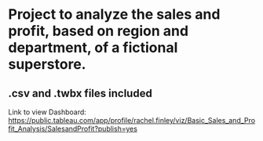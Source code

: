 # Project to analyze the sales and profit, based on region and department, of a fictional superstore. 
## .csv and .twbx files included

Link to view Dashboard:
https://public.tableau.com/app/profile/rachel.finley/viz/Basic_Sales_and_Profit_Analysis/SalesandProfit?publish=yes
